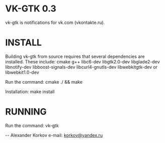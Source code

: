 VK-GTK 0.3
======

vk-gtk is notifications for vk.com (vkontakte.ru).


INSTALL
=======

 Building vk-gtk from source requires that several dependencies are installed.
 These include:
       cmake
       g++
       libc6-dev 
       libgtk2.0-dev
       libglade2-dev
       libnotify-dev
       libboost-signals-dev
       libcurl4-gnutls-dev
       libwebkitgtk-dev or libwebkit1.0-dev

 Run the command:
       cmake ./ && make

 Installation:
       make install


RUNNING
=======

 Run the command:
       vk-gtk

--
Alexander Korkov
e-mail: korkov@yandex.ru
